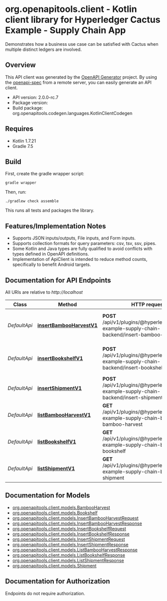 # org.openapitools.client - Kotlin client library for Hyperledger Cactus Example - Supply Chain App

Demonstrates how a business use case can be satisfied with Cactus when multiple distinct ledgers are involved.

## Overview
This API client was generated by the [OpenAPI Generator](https://openapi-generator.tech) project.  By using the [openapi-spec](https://github.com/OAI/OpenAPI-Specification) from a remote server, you can easily generate an API client.

- API version: 2.0.0-rc.7
- Package version: 
- Build package: org.openapitools.codegen.languages.KotlinClientCodegen

## Requires

* Kotlin 1.7.21
* Gradle 7.5

## Build

First, create the gradle wrapper script:

```
gradle wrapper
```

Then, run:

```
./gradlew check assemble
```

This runs all tests and packages the library.

## Features/Implementation Notes

* Supports JSON inputs/outputs, File inputs, and Form inputs.
* Supports collection formats for query parameters: csv, tsv, ssv, pipes.
* Some Kotlin and Java types are fully qualified to avoid conflicts with types defined in OpenAPI definitions.
* Implementation of ApiClient is intended to reduce method counts, specifically to benefit Android targets.

<a id="documentation-for-api-endpoints"></a>
## Documentation for API Endpoints

All URIs are relative to *http://localhost*

Class | Method | HTTP request | Description
------------ | ------------- | ------------- | -------------
*DefaultApi* | [**insertBambooHarvestV1**](docs/DefaultApi.md#insertbambooharvestv1) | **POST** /api/v1/plugins/@hyperledger/cactus-example-supply-chain-backend/insert-bamboo-harvest | Inserts the provided BambooHarvest entity to the ledger.
*DefaultApi* | [**insertBookshelfV1**](docs/DefaultApi.md#insertbookshelfv1) | **POST** /api/v1/plugins/@hyperledger/cactus-example-supply-chain-backend/insert-bookshelf | Inserts the provided Bookshelf entity to the ledger.
*DefaultApi* | [**insertShipmentV1**](docs/DefaultApi.md#insertshipmentv1) | **POST** /api/v1/plugins/@hyperledger/cactus-example-supply-chain-backend/insert-shipment | Inserts the provided Shipment entity to the ledger.
*DefaultApi* | [**listBambooHarvestV1**](docs/DefaultApi.md#listbambooharvestv1) | **GET** /api/v1/plugins/@hyperledger/cactus-example-supply-chain-backend/list-bamboo-harvest | Lists all the BambooHarvest entities stored on the ledger.
*DefaultApi* | [**listBookshelfV1**](docs/DefaultApi.md#listbookshelfv1) | **GET** /api/v1/plugins/@hyperledger/cactus-example-supply-chain-backend/list-bookshelf | Lists all the Bookshelf entities stored on the ledger.
*DefaultApi* | [**listShipmentV1**](docs/DefaultApi.md#listshipmentv1) | **GET** /api/v1/plugins/@hyperledger/cactus-example-supply-chain-backend/list-shipment | Lists all the Shipments entities stored on the ledger.


<a id="documentation-for-models"></a>
## Documentation for Models

 - [org.openapitools.client.models.BambooHarvest](docs/BambooHarvest.md)
 - [org.openapitools.client.models.Bookshelf](docs/Bookshelf.md)
 - [org.openapitools.client.models.InsertBambooHarvestRequest](docs/InsertBambooHarvestRequest.md)
 - [org.openapitools.client.models.InsertBambooHarvestResponse](docs/InsertBambooHarvestResponse.md)
 - [org.openapitools.client.models.InsertBookshelfRequest](docs/InsertBookshelfRequest.md)
 - [org.openapitools.client.models.InsertBookshelfResponse](docs/InsertBookshelfResponse.md)
 - [org.openapitools.client.models.InsertShipmentRequest](docs/InsertShipmentRequest.md)
 - [org.openapitools.client.models.InsertShipmentResponse](docs/InsertShipmentResponse.md)
 - [org.openapitools.client.models.ListBambooHarvestResponse](docs/ListBambooHarvestResponse.md)
 - [org.openapitools.client.models.ListBookshelfResponse](docs/ListBookshelfResponse.md)
 - [org.openapitools.client.models.ListShipmentResponse](docs/ListShipmentResponse.md)
 - [org.openapitools.client.models.Shipment](docs/Shipment.md)


<a id="documentation-for-authorization"></a>
## Documentation for Authorization

Endpoints do not require authorization.

